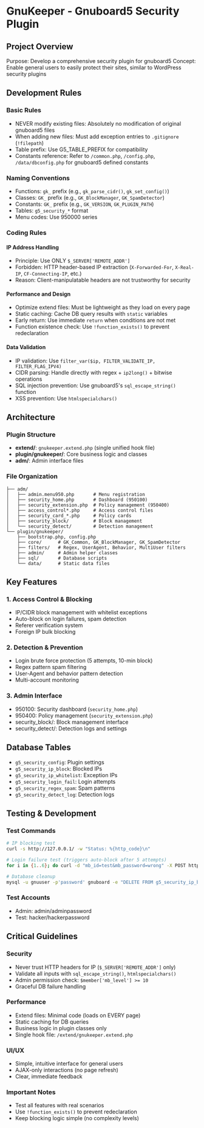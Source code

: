 # GnuKeeper - Gnuboard5 Security Plugin

## Project Overview

Purpose: Develop a comprehensive security plugin for gnuboard5
Concept: Enable general users to easily protect their sites, similar to WordPress security plugins

## Development Rules

### Basic Rules
- NEVER modify existing files: Absolutely no modification of original gnuboard5 files
- When adding new files: Must add exception entries to `.gitignore` (`!filepath`)
- Table prefix: Use G5_TABLE_PREFIX for compatibility
- Constants reference: Refer to `/common.php`, `/config.php`, `/data/dbconfig.php` for gnuboard5 defined constants

### Naming Conventions
- Functions: `gk_` prefix (e.g., `gk_parse_cidr()`, `gk_set_config()`)
- Classes: `GK_` prefix (e.g., `GK_BlockManager`, `GK_SpamDetector`)
- Constants: `GK_` prefix (e.g., `GK_VERSION`, `GK_PLUGIN_PATH`)
- Tables: `g5_security_*` format
- Menu codes: Use 950000 series

### Coding Rules

#### IP Address Handling
- Principle: Use ONLY `$_SERVER['REMOTE_ADDR']`
- Forbidden: HTTP header-based IP extraction (`X-Forwarded-For`, `X-Real-IP`, `CF-Connecting-IP`, etc.)
- Reason: Client-manipulatable headers are not trustworthy for security

#### Performance and Design
- Optimize extend files: Must be lightweight as they load on every page
- Static caching: Cache DB query results with `static` variables
- Early return: Use immediate `return` when conditions are not met
- Function existence check: Use `!function_exists()` to prevent redeclaration

#### Data Validation
- IP validation: Use `filter_var($ip, FILTER_VALIDATE_IP, FILTER_FLAG_IPV4)`
- CIDR parsing: Handle directly with regex + `ip2long()` + bitwise operations
- SQL injection prevention: Use gnuboard5's `sql_escape_string()` function
- XSS prevention: Use `htmlspecialchars()`

## Architecture

### Plugin Structure
- **extend/**: `gnukeeper.extend.php` (single unified hook file)
- **plugin/gnukeeper/**: Core business logic and classes
- **adm/**: Admin interface files

### File Organization
```
├── adm/
│   ├── admin.menu950.php       # Menu registration
│   ├── security_home.php       # Dashboard (950100)
│   ├── security_extension.php  # Policy management (950400)
│   ├── access_control*.php     # Access control files
│   ├── security_card_*.php     # Policy cards
│   ├── security_block/         # Block management
│   └── security_detect/        # Detection management
└── plugin/gnukeeper/
    ├── bootstrap.php, config.php
    ├── core/      # GK_Common, GK_BlockManager, GK_SpamDetector
    ├── filters/   # Regex, UserAgent, Behavior, MultiUser filters
    ├── admin/     # Admin helper classes
    ├── sql/       # Database scripts
    └── data/      # Static data files
```

## Key Features

### 1. Access Control & Blocking
- IP/CIDR block management with whitelist exceptions
- Auto-block on login failures, spam detection
- Referer verification system
- Foreign IP bulk blocking

### 2. Detection & Prevention
- Login brute force protection (5 attempts, 10-min block)
- Regex pattern spam filtering
- User-Agent and behavior pattern detection
- Multi-account monitoring

### 3. Admin Interface
- 950100: Security dashboard (`security_home.php`)
- 950400: Policy management (`security_extension.php`)
- security_block/: Block management interface
- security_detect/: Detection logs and settings

## Database Tables
- `g5_security_config`: Plugin settings
- `g5_security_ip_block`: Blocked IPs
- `g5_security_ip_whitelist`: Exception IPs
- `g5_security_login_fail`: Login attempts
- `g5_security_regex_spam`: Spam patterns
- `g5_security_detect_log`: Detection logs

## Testing & Development

### Test Commands
```bash
# IP blocking test
curl -s http://127.0.0.1/ -w "Status: %{http_code}\n"

# Login failure test (triggers auto-block after 5 attempts)
for i in {1..6}; do curl -d "mb_id=test&mb_password=wrong" -X POST http://127.0.0.1/bbs/login_check.php; done

# Database cleanup
mysql -u gnuuser -p'password' gnuboard -e "DELETE FROM g5_security_ip_block WHERE sb_ip = '127.0.0.1';"
```

### Test Accounts
- Admin: admin/adminpassword
- Test: hacker/hackerpassword

## Critical Guidelines

### Security
- Never trust HTTP headers for IP (`$_SERVER['REMOTE_ADDR']` only)
- Validate all inputs with `sql_escape_string()`, `htmlspecialchars()`
- Admin permission check: `$member['mb_level'] >= 10`
- Graceful DB failure handling

### Performance
- Extend files: Minimal code (loads on EVERY page)
- Static caching for DB queries
- Business logic in plugin classes only
- Single hook file: `/extend/gnukeeper.extend.php`

### UI/UX
- Simple, intuitive interface for general users
- AJAX-only interactions (no page refresh)
- Clear, immediate feedback

### Important Notes
- Test all features with real scenarios
- Use `!function_exists()` to prevent redeclaration
- Keep blocking logic simple (no complexity levels)